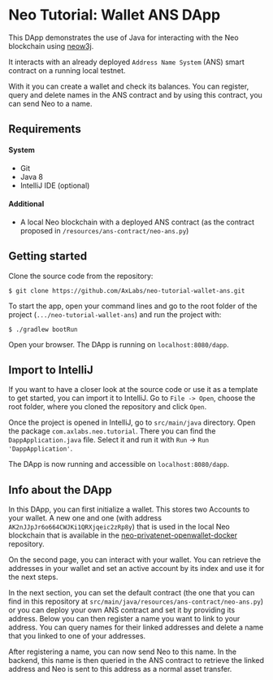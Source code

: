 # Neo Tutorial: Wallet ANS DApp

This DApp demonstrates the use of Java for interacting with the Neo blockchain using [neow3j](https://neow3j.io).

It interacts with an already deployed `Address Name System` (ANS) smart contract on a running local testnet.

With it you can create a wallet and check its balances. You can register, query and delete names in the ANS
contract and by using this contract, you can send Neo to a name. 

## Requirements

#### System
- Git
- Java 8
- IntelliJ IDE (optional)

#### Additional
- A local Neo blockchain with a deployed ANS contract (as the contract proposed in `/resources/ans-contract/neo-ans.py`) 

## Getting started

Clone the source code from the repository:

```
$ git clone https://github.com/AxLabs/neo-tutorial-wallet-ans.git
```

To start the app, open your command lines and go to the root folder of the project (`.../neo-tutorial-wallet-ans`) and
run the project with:

```
$ ./gradlew bootRun
```

Open your browser. The DApp is running on `localhost:8080/dapp`.

## Import to IntelliJ

If you want to have a closer look at the source code or use it as a template to get started, you can import it to
IntelliJ. Go to ``File -> Open``, choose the root folder, where you cloned the repository and click `Open`. 

Once the project is opened in IntelliJ, go to `src/main/java` directory. Open the package `com.axlabs.neo.tutorial`.
There you can find the `DappApplication.java` file. Select it and run it with `Run` -> `Run 'DappApplication'`.

The DApp is now running and accessible on `localhost:8080/dapp`.

## Info about the DApp

In this DApp, you can first initialize a wallet. This stores two Accounts to your wallet. A new one and one (with 
address `AK2nJJpJr6o664CWJKi1QRXjqeic2zRp8y`) that is used in the local Neo blockchain that is available in the
[neo-privatenet-openwallet-docker]("https://github.com/AxLabs/neo-privatenet-openwallet-docker) repository.

On the second page, you can interact with your wallet. You can retrieve the addresses in your wallet and set an active
account by its index and use it for the next steps.

In the next section, you can set the default contract (the one that you can find in this repository at
`src/main/java/resources/ans-contract/neo-ans.py`) or you can deploy your own ANS contract and set it by providing its
address. Below you can then register a name you want to link to your address. You can query names for their linked
addresses and delete a name that you linked to one of your addresses.

After registering a name, you can now send Neo to this name. In the backend, this name is then queried in the ANS
contract to retrieve the linked address and Neo is sent to this address as a normal asset transfer.
